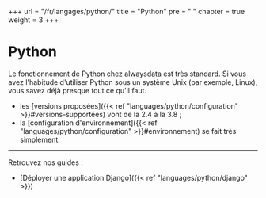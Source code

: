 +++
url = "/fr/langages/python/"
title = "Python"
pre = "<i class='fas fa-python'></i>&nbsp;"
chapter = true
weight = 3
+++

# Python

Le fonctionnement de Python chez alwaysdata est très standard. Si vous avez l'habitude d'utiliser Python sous un système Unix (par exemple, Linux), vous savez déjà presque tout ce qu'il faut.

* les [versions proposées]({{< ref "languages/python/configuration" >}}#versions-supportées) vont de la 2.4 à la 3.8 ;
* la [configuration d'environnement]({{< ref "languages/python/configuration" >}}#environnement) se fait très simplement.

---

Retrouvez nos guides :

* [Déployer une application Django]({{< ref "languages/python/django" >}})
